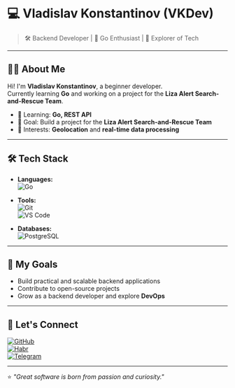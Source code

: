 # 💻 Vladislav Konstantinov (VKDev)  


> 🛠️ Backend Developer | 🌟 Go Enthusiast | 🚀 Explorer of Tech  

---

## 🧑‍💻 About Me  
Hi! I'm **Vladislav Konstantinov**, a beginner developer.  
Currently learning **Go** and working on a project for the **Liza Alert Search-and-Rescue Team**.  

- 🌱 Learning: **Go, REST API**  
- 🚧 Goal: Build a project for the **Liza Alert Search-and-Rescue Team**  
- 🎯 Interests: **Geolocation** and **real-time data processing**

---

## 🛠️ Tech Stack  
- **Languages:**  
  ![Go](https://img.shields.io/badge/-Go-00ADD8?logo=go&logoColor=white&style=flat)  


- **Tools:**  
  ![Git](https://img.shields.io/badge/-Git-F05032?logo=git&logoColor=white&style=flat)  
  ![VS Code](https://img.shields.io/badge/-VS%20Code-007ACC?logo=visual-studio-code&logoColor=white&style=flat)  

- **Databases:**  
  ![PostgreSQL](https://img.shields.io/badge/-PostgreSQL-4169E1?logo=postgresql&logoColor=white&style=flat)  

---

## 🚀 My Goals  
- Build practical and scalable backend applications  
- Contribute to open-source projects  
- Grow as a backend developer and explore **DevOps**  

---

## 🌌 Let's Connect  
[![GitHub](https://img.shields.io/badge/-GitHub-181717?logo=github&logoColor=white&style=flat)](https://github.com/vkonstantin0v)  
[![Habr](https://img.shields.io/badge/-Habr-FF6A00?logo=habr&logoColor=white&style=flat)](https://habr.com/ru/users/vkonstantin0v/)  
[![Telegram](https://img.shields.io/badge/-Telegram-0088CC?logo=telegram&logoColor=white&style=flat)](https://t.me/vkonstantunov)  

---

⭐️ _"Great software is born from passion and curiosity."_  
